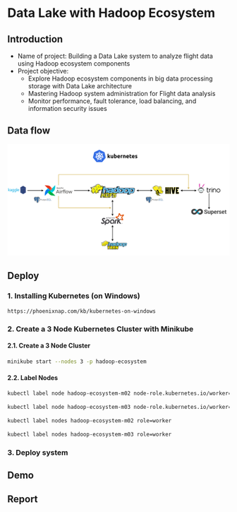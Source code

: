 # Data Lake with Hadoop Ecosystem

## Introduction
<ul>
  <li>Name of project: Building a Data Lake system to analyze flight data using Hadoop ecosystem components</li>
  <li>Project objective:
    <ul>
      <li>Explore Hadoop ecosystem components in big data processing storage with Data Lake architecture</li>
      <li>Mastering Hadoop system administration for Flight data analysis</li>
      <li>Monitor performance, fault tolerance, load balancing, and information security issues</li>
    </ul>
  </li>
</ul>

## Data flow
  <img src="https://github.com/Tran-Ngoc-Bao/Hadoop_Ecosystem/blob/master/pictures/system.png">

## Deploy

### 1. Installing Kubernetes (on Windows)

```
https://phoenixnap.com/kb/kubernetes-on-windows
```

### 2. Create a 3 Node Kubernetes Cluster with Minikube

#### 2.1. Create a 3 Node Cluster

```sh
minikube start --nodes 3 -p hadoop-ecosystem
```

#### 2.2. Label Nodes

```sh
kubectl label node hadoop-ecosystem-m02 node-role.kubernetes.io/worker=worker
```

```sh
kubectl label node hadoop-ecosystem-m03 node-role.kubernetes.io/worker=worker
```

```sh
kubectl label nodes hadoop-ecosystem-m02 role=worker
```

```sh
kubectl label nodes hadoop-ecosystem-m03 role=worker
```

### 3. Deploy system


## Demo

## Report
